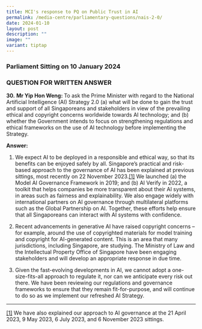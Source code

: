 ```yaml
---
title: MCI's response to PQ on Public Trust in AI
permalink: /media-centre/parliamentary-questions/nais-2-0/
date: 2024-01-10
layout: post
description: ""
image: ""
variant: tiptap
---
```

<h3>Parliament Sitting on 10 January 2024</h3><h3>QUESTION FOR WRITTEN ANSWER</h3><p><strong>30.</strong> <strong>Mr Yip Hon Weng: </strong>To ask the Prime Minister with regard to the National Artificial Intelligence (AI) Strategy 2.0 (a) what will be done to gain the trust and support of all Singaporeans and stakeholders in view of the prevailing ethical and copyright concerns worldwide towards AI technology; and (b) whether the Government intends to focus on strengthening regulations and ethical frameworks on the use of AI technology before implementing the Strategy.</p><p></p><p><strong>Answer:&nbsp;&nbsp;</strong></p><ol data-tight="true" class="tight"><li><p>We expect AI to be deployed in a responsible and ethical way, so that its benefits can be enjoyed safely by all. Singapore’s practical and risk-based approach to the governance of AI has been explained at previous sittings, most recently on 22 November 2023.<a href="#_ftn1" rel="noopener noreferrer nofollow" target="_blank">[1]</a> We launched (a) the Model AI Governance Framework in 2019; and (b) AI Verify in 2022, a toolkit that helps companies be more transparent about their AI systems, in areas such as fairness and explainability. We also engage widely with international partners on AI governance through multilateral platforms such as the Global Partnership on AI. Together, these efforts help ensure that all Singaporeans can interact with AI systems with confidence.</p><p></p></li><li><p>Recent advancements in generative AI have raised copyright concerns – for example, around the use of copyrighted materials for model training and copyright for AI-generated content. This is an area that many jurisdictions, including Singapore, are studying. The Ministry of Law and the Intellectual Property Office of Singapore have been engaging stakeholders and will develop an appropriate response in due time.</p><p></p></li><li><p>Given the fast-evolving developments in AI, we cannot adopt a one-size-fits-all approach to regulate it, nor can we anticipate every risk out there. We have been reviewing our regulations and governance frameworks to ensure that they remain fit-for-purpose, and will continue to do so as we implement our refreshed AI Strategy.</p><p></p></li></ol><hr><p><a href="#_ftnref1" rel="noopener noreferrer nofollow" target="_blank">[1]</a> We have also explained our approach to AI governance at the 21 April 2023, 9 May 2023, 6 July 2023, and 6 November 2023 sittings.</p>